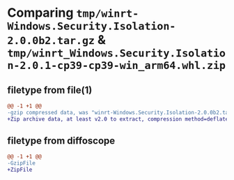 # Comparing `tmp/winrt-Windows.Security.Isolation-2.0.0b2.tar.gz` & `tmp/winrt_Windows.Security.Isolation-2.0.1-cp39-cp39-win_arm64.whl.zip`

## filetype from file(1)

```diff
@@ -1 +1 @@
-gzip compressed data, was "winrt-Windows.Security.Isolation-2.0.0b2.tar", last modified: Sat Dec  2 18:25:21 2023, max compression
+Zip archive data, at least v2.0 to extract, compression method=deflate
```

## filetype from diffoscope

```diff
@@ -1 +1 @@
-GzipFile
+ZipFile
```

